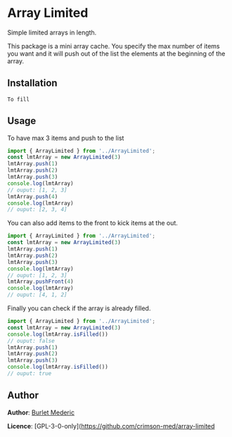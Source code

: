 # Array Limited

Simple limited arrays in length.

This package is a mini array cache. You specify the max number of items you want and it will push out of the list the elements at the beginning of the array.

## Installation

```
To fill
```

## Usage

To have max 3 items and push to the list

```typescript
import { ArrayLimited } from '../ArrayLimited';
const lmtArray = new ArrayLimited(3)
lmtArray.push(1)
lmtArray.push(2)
lmtArray.push(3)
console.log(lmtArray)
// ouput: [1, 2, 3]
lmtArray.push(4)
console.log(lmtArray)
// ouput: [2, 3, 4]
```

You can also add items to the front to kick items at the out.

```typescript
import { ArrayLimited } from '../ArrayLimited';
const lmtArray = new ArrayLimited(3)
lmtArray.push(1)
lmtArray.push(2)
lmtArray.push(3)
console.log(lmtArray)
// ouput: [1, 2, 3]
lmtArray.pushFront(4)
console.log(lmtArray)
// ouput: [4, 1, 2]
```

Finally you can check if the array is already filled.

```typescript
import { ArrayLimited } from '../ArrayLimited';
const lmtArray = new ArrayLimited(3)
console.log(lmtArray.isFilled())
// ouput: false
lmtArray.push(1)
lmtArray.push(2)
lmtArray.push(3)
console.log(lmtArray.isFilled())
// ouput: true
```

## Author

**Author**: [Burlet Mederic](https://github.com/crimson-med)

**Licence**: [GPL-3-0-only](https://github.com/crimson-med/array-limited